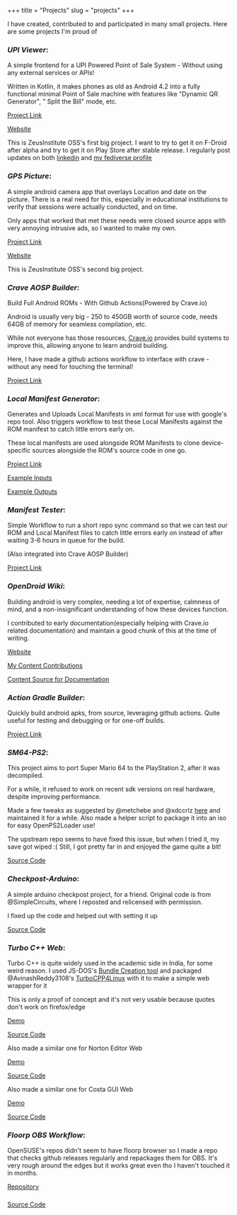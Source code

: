 +++
title = "Projects"
slug = "projects"
+++

I have created, contributed to and participated in many small projects. Here are some projects I'm proud of

### *UPI Viewer*: 

A simple frontend for a UPI Powered Point of Sale System - Without using any external services or APIs!

Written in Kotlin, it makes phones as old as Android 4.2 into a fully functional minimal Point of Sale machine with features like "Dynamic QR Generator", " Split the Bill" mode, etc. 

[Project Link](https://github.com/zeusinstitute-oss/UPI-Viewer)

[Website](https://upi.zeusinstitute.com/)

This is ZeusInstitute OSS's first big project. I want to try to get it on F-Droid after alpha and try to get it on Play Store after stable release. I regularly post updates on both [linkedin](https://linkedin.com/in/souhrud-reddy) and [my fediverse profile](https://infosec.exchange/@sounddrill)

### *GPS Picture*:
A simple android camera app that overlays Location and date on the picture. There is a real need for this, especially in educational institutions to verify that sessions were actually conducted, and on time. 

Only apps that worked that met these needs were closed source apps with very annoying intrusive ads, so I wanted to make my own.

[Project Link](https://github.com/zeusinstitute-oss/GPSPic)

[Website](https://gps.zeusinstitute.com/)

This is ZeusInstitute OSS's second big project.

### *Crave AOSP Builder*: 

Build Full Android ROMs - With Github Actions(Powered by Crave.io)

Android is usually very big - 250 to 450GB worth of source code, needs 64GB of memory for seamless compilation, etc. 

While not everyone has those resources, [Crave.io](https://crave.io) provides build systems to improve this, allowing anyone to learn android building. 

Here, I have made a github actions workflow to interface with crave - without any need for touching the terminal!

[Project Link](https://github.com/sounddrill31/crave_aosp_builder)

### *Local Manifest Generator*:

Generates and Uploads Local Manifests in xml format for use with google's repo tool. Also triggers workflow to test these Local Manifests against the ROM manifest to catch little errors early on.

These local manifests are used alongside ROM Manifests to clone device-specific sources alongside the ROM's source code in one go.

[Project Link](https://github.com/sounddrill31/actions_generate_local_manifests)

[Example Inputs](https://github.com/sounddrill31/actions_generate_local_manifests/blob/edf2cea2b973c793ae71d51a1c6c9d4a6f43b6be/oxygen.txt)

[Example Outputs](https://github.com/sounddrill31/local_manifests_oxygen/blob/d9bb0dc29b01c826ac582ae87ba43daa629ccbd5/local_manifests.xml)

### *Manifest Tester*:

Simple Workflow to run a short repo sync command so that we can test our ROM and Local Manifest files to catch little errors early on instead of after waiting 3-6 hours in queue for the build. 

(Also integrated into Crave AOSP Builder)

[Project Link](https://github.com/sounddrill31/Manifest_Tester)

### *OpenDroid Wiki*:

Building android is very complex, needing a lot of expertise, calmness of mind, and a non-insignificant understanding of how these devices function. 

I contributed to early documentation(especially helping with Crave.io related documentation) and maintain a good chunk of this at the time of writing. 

[Website](https://opendroid.pugzarecute.com/wiki)

[My Content Contributions](https://github.com/opendroid-project/docs/commits/master/?author=sounddrill31)

[Content Source for Documentation](https://github.com/opendroid-project/docs)

### *Action Gradle Builder*:

Quickly build android apks, from source, leveraging github actions. Quite useful for testing and debugging or for one-off builds.

[Project Link](https://github.com/sounddrill31/action-gradle-builder)

### *SM64-PS2*: 

This project aims to port Super Mario 64 to the PlayStation 2, after it was decompiled. 

For a while, it refused to work on recent sdk versions on real hardware, despite improving performance. 

Made a few tweaks as suggested by @metchebe and @xdccrlz [here](https://github.com/fgsfdsfgs/sm64-port/issues/72#issuecomment-1265325542) and maintained it for a while. Also made a helper script to package it into an iso for easy OpenPS2Loader use!

The upstream repo seems to have fixed this issue, but when I tried it, my save got wiped :(   Still, I got pretty far in and enjoyed the game quite a bit!

[Source Code](https://github.com/sounddrill31/sm64-port)

### *Checkpost-Arduino*:

A simple arduino checkpost project, for a friend. Original code is from @SimpleCircuits, where I reposted and relicensed with permission. 

I fixed up the code and helped out with setting it up

[Source Code](https://github.com/sounddrill31/Checkpost-Arduino)

### *Turbo C++ Web*: 

Turbo C++ is quite widely used in the academic side in India, for some weird reason. I used JS-DOS's [Bundle Creation tool](https://dos.zone/studio-v8) and packaged @AvinashReddy3108's [TurboCPP4Linux](TurboCPP4Linux) with it to make a simple web wrapper for it

This is only a proof of concept and it's not very usable because quotes don't work on firefox/edge

[Demo](https://sounddrill31.github.io/TurboCPP-Web)

[Source Code](https://github.com/sounddrill31/TurboCPP-Web)


Also made a similar one for Norton Editor Web

[Demo](https://sounddrill31.github.io/NortonEditor-Web/)

[Source Code](https://github.com/sounddrill31/NortonEditor-Web)

Also made a similar one for Costa GUI Web

[Demo](https://sounddrill31.github.io/Costa-Web/)

[Source Code](https://github.com/sounddrill31/Costa-Web)

### *Floorp OBS Workflow*:

OpenSUSE's repos didn't seem to have floorp browser so I made a repo that checks github releases regularly and repackages them for OBS. It's very rough around the edges but it works great even tho I haven't touched it in months.

[Repository](https://software.opensuse.org//download.html?project=home%3Asounddrill&package=floorp-browser)

### 
[Source Code](https://github.com/sounddrill31/floorp-browser-obs)
